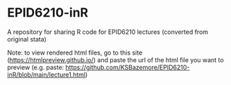 # EPID6210-inR

A repository for sharing R code for EPID6210 lectures (converted from original stata)

Note: to view rendered html files, go to this site (https://htmlpreview.github.io/) and paste the url of the html file you want to preview (e.g. paste: https://github.com/KSBazemore/EPID6210-inR/blob/main/lecture1.html)
